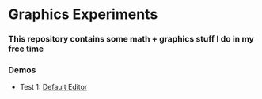 # Graphics Experiments

### This repository contains some math + graphics stuff I do in my free time

### **Demos**

* Test 1: [Default Editor](https://omarhuseynov011.github.io/GraphicsExperiments/Default/)
